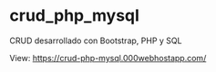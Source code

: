 # crud_php_mysql

CRUD desarrollado con Bootstrap, PHP y SQL

View: https://crud-php-mysql.000webhostapp.com/
